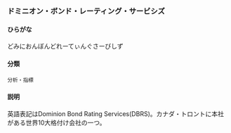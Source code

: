 <div style="display:none;">

## [あ行](securities-terms?id=あ行)
## [か行](securities-terms?id=か行)
## [さ行](securities-terms?id=さ行)
## [た行](securities-terms?id=た行)

</div>

### ドミニオン・ボンド・レーティング・サービシズ

#### ひらがな

どみにおんぼんどれーてぃんぐさーびしず

#### 分類

`分析・指標`

#### 説明

英語表記はDominion Bond Rating Services(DBRS)。カナダ・トロントに本社がある世界10大格付け会社の一つ。

<div style="display:none;">

## [な行](securities-terms?id=な行)
## [は行](securities-terms?id=は行)
## [ま行](securities-terms?id=ま行)
## [や行](securities-terms?id=や行)
## [ら行](securities-terms?id=ら行)
## [わ行](securities-terms?id=わ行)
## [英数字・記号](securities-terms?id=英数字・記号)

</div>

